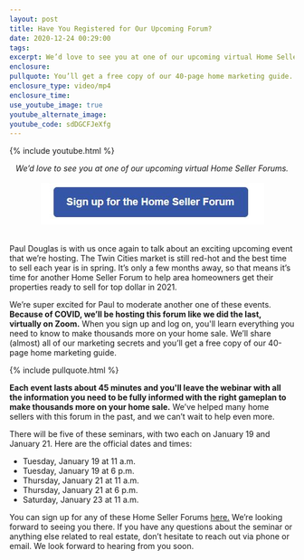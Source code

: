 ```yaml
---
layout: post
title: Have You Registered for Our Upcoming Forum?
date: 2020-12-24 00:29:00
tags:
excerpt: We’d love to see you at one of our upcoming virtual Home Seller Forums.
enclosure:
pullquote: You’ll get a free copy of our 40-page home marketing guide.
enclosure_type: video/mp4
enclosure_time:
use_youtube_image: true
youtube_alternate_image:
youtube_code: sdDGCFJeXfg
---
```


{% include youtube.html %}

<center><em>We&rsquo;d love to see you at one of our upcoming virtual Home Seller Forums.</em></center>

<center>&nbsp;</center>

<center><a target="_blank" rel="noopener" href="https://www.johnschustergroup.com/home_seller_forum"><img src="/uploads/capture.JPG" width="395" height="74" /></a></center>

<center>&nbsp;</center>

Paul Douglas is with us once again to talk about an exciting upcoming event that we’re hosting. The Twin Cities market is still red-hot and the best time to sell each year is in spring. It’s only a few months away, so that means it’s time for another Home Seller Forum to help area homeowners get their properties ready to sell for top dollar in 2021.

We’re super excited for Paul to moderate another one of these events. **Because of COVID, we’ll be hosting this forum like we did the last, virtually on Zoom.** When you sign up and log on, you'll learn everything you need to know to make thousands more on your home sale. We’ll share (almost) all of our marketing secrets and you’ll get a free copy of our 40-page home marketing guide.&nbsp;

{% include pullquote.html %}

**Each event lasts about 45 minutes and you'll leave the webinar with all the information you need to be fully informed with the right gameplan to make thousands more on your home sale.** We’ve helped many home sellers with this forum in the past, and we can’t wait to help even more.

There will be five of these seminars, with two each on January 19 and January 21. Here are the official dates and times:

* Tuesday, January 19 at 11 a.m.
* Tuesday, January 19 at 6 p.m.
* Thursday, January 21 at 11 a.m.
* Thursday, January 21 at 6 p.m.
* Saturday, January 23 at 11 a.m.

You can sign up for any of these Home Seller Forums [here.](https://www.johnschustergroup.com/home_seller_forum) We’re looking forward to seeing you there. If you have any questions about the seminar or anything else related to real estate, don’t hesitate to reach out via phone or email. We look forward to hearing from you soon.
